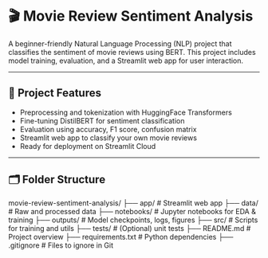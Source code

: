 # 🎬 Movie Review Sentiment Analysis

A beginner-friendly Natural Language Processing (NLP) project that classifies the sentiment of movie reviews using BERT. This project includes model training, evaluation, and a Streamlit web app for user interaction.

---

## 🚀 Project Features

- Preprocessing and tokenization with HuggingFace Transformers
- Fine-tuning DistilBERT for sentiment classification
- Evaluation using accuracy, F1 score, confusion matrix
- Streamlit web app to classify your own movie reviews
- Ready for deployment on Streamlit Cloud

---

## 🗂️ Folder Structure

movie-review-sentiment-analysis/
├── app/ # Streamlit web app
├── data/ # Raw and processed data
├── notebooks/ # Jupyter notebooks for EDA & training
├── outputs/ # Model checkpoints, logs, figures
├── src/ # Scripts for training and utils
├── tests/ # (Optional) unit tests
├── README.md # Project overview
├── requirements.txt # Python dependencies
├── .gitignore # Files to ignore in Git